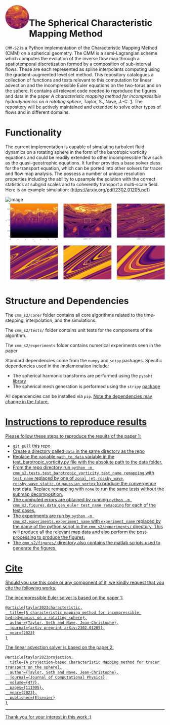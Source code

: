 <img align="left" height="75" width="75" src="./docs/assets/cmm-s2_logo.png">

# The Spherical Characteristic Mapping Method

`CMM-S2` is a Python implementation of the Characteristic Mapping Method (CMM) on a spherical geometry. The CMM is a semi-Lagrangian scheme which computes the evolution of the inverse flow map through a spatiotemporal discretization formed by a composition of sub-interval flows. These are each represented as spline interpolants computing using the gradient-augmented level set method. This repository catalogues a collection of functions and tests relevant to this computation for linear advection and the incompressible Euler equations on the two-torus and on the sphere. It contains all relevant code needed to reproduce the figures and data in the paper *A characteristic mapping method for incompressible hydrodynamics on a rotating sphere*, Taylor, S., Nave, J.-C. [1](https://arxiv.org/pdf/2302.01205.pdf). The repository will be actively maintained and extended to solve other types of flows and in different domains.

# Functionality

The current implementation is capable of simulating turbulent fluid dynamics on a rotating sphere in the form of the barotropic vorticity equations and could be readily extended to other incompressible flow such as the quasi-geostrophic equations. It further provides a base solver class for the transport equation, which can be ported into other solvers for tracer and flow map analysis. The possess a number of unique resolution properties including the ability to upsample the solution with the correct statistics at subgrid scales and to coherently transport a multi-scale field. Here is an example simulation: (https://arxiv.org/pdf/2302.01205.pdf)

![image](./docs/assets/multi_jet_evolution_redo.png)
![image](./docs/assets/multi_jet_redo_zoom.png)



# Structure and Dependencies

The `cmm_s2/core/` folder contains all core algorithms related to the time-stepping, interpolation, and the simulations. 

The `cmm_s2/tests/` folder contains unit tests for the components of the algorithm.

The `cmm_s2/experiments` folder contains numerical experiments seen in the paper 

Standard dependencies come from the `numpy` and `scipy` packages. Specific dependencies used in the implemenation include:

- The spherical harmonic transforms are performed using the `pyssht` [library](https://pypi.org/project/pyssht/)
- The spherical mesh generation is performed using the `stripy` [package](https://pypi.org/project/stripy/)

All dependencies can be installed via `pip`. <u> Note <u> the dependencies may change in the future. 

# Instructions to reproduce results

Please follow these steps to reproduce the results of the paper [1](https://arxiv.org/pdf/2302.01205.pdf):

- `git pull` this repo
- Create a directory called `data` in the same directory as the repo
- Replace the variable `path_to_data` variable in the test_barotropic_vorticity.py file with the absolute path to the data folder.
- From the repo directory run `python -m cmm_s2.tests.test_barotropic_vorticity test_name remapping` with `test_name` replaced by one of `zonal_jet`, `rossby_wave`, `rossby_wave_static`, or `gaussian_vortex` to produce the convergence test data. Replace remapping with `none` to run the same tests without the submap decomposition.
- The computed errors are obtained by running `python -m cmm_s2.figures.data_gen_euler test_name remapping` for each of the test cases.
- The experiments are run by `python -m cmm_s2.experiments.experiment_name` with `experiment_name` replaced by the name of the python script in the `cmm_s2/experiments/` directory. This will produce all the relevant map data and also perform the post-processing to produce the figures. 
- The `cmm_s2/figures/` directory also contains the matlab scripts used to generate the figures. 


# Cite

Should you use this code or any component of it, we kindly request that you cite the following works. 

The incompressible Euler solver is based on the paper [1](https://arxiv.org/pdf/2302.01205.pdf):

```
@article{taylor2023characteristic,
  title={A characteristic mapping method for incompressible hydrodynamics on a rotating sphere},
  author={Taylor, Seth and Nave, Jean-Christophe},
  journal={arXiv preprint arXiv:2302.01205},
  year={2023}
}
```

The linear advection solver is based on the paper [2](https://www.sciencedirect.com/science/article/pii/S0021999122009688):

```
@article{taylor2023projection,
  title={A projection-based Characteristic Mapping method for tracer transport on the sphere},
  author={Taylor, Seth and Nave, Jean-Christophe},
  journal={Journal of Computational Physics},
  volume={477},
  pages={111905},
  year={2023},
  publisher={Elsevier}
}

```
-----
Thank you for your interest in this work :)

